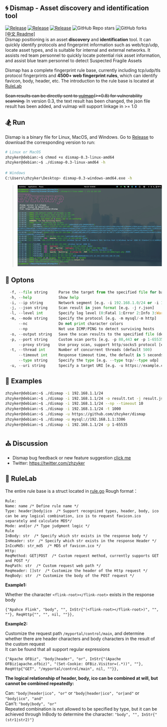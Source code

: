 ## 🌀 Dismap - Asset discovery and identification tool
<a href="https://github.com/zhzyker/dismap"><img alt="Release" src="https://img.shields.io/badge/golang-1.6+-9cf"></a>
<a href="https://github.com/zhzyker/dismap"><img alt="Release" src="https://img.shields.io/badge/dismap-0.2-ff69b4"></a>
<a href="https://github.com/zhzyker/dismap"><img alt="Release" src="https://img.shields.io/badge/LICENSE-GPL-important"></a>
![GitHub Repo stars](https://img.shields.io/github/stars/zhzyker/dismap?color=success)
![GitHub forks](https://img.shields.io/github/forks/zhzyker/dismap)  
[[中文 Readme]](https://github.com/zhzyker/dismap/blob/main/readme-zh.md)  
Dismap positioning is an asset **discovery** and **identification** tool. It can quickly identify protocols and fingerprint information such as web/tcp/udp, locate asset types, and is suitable for internal and external networks. It assists red team personnel to quickly locate potential risk asset information, and assist blue team personnel to detect Suspected Fragile Assets

Dismap has a complete fingerprint rule base, currently including tcp/udp/tls protocol fingerprints and **4500+ web fingerprint rules**, which can identify favicon, body, header, etc. The introduction to the rule base is located at [RuleLab](https://github.com/zhzyker/dismap#-rulelab)

~~Scan results can be directly sent to [vulmap](https://github.com/zhzyker/vulmap)(>=0.8) for vulnerability scanning.~~ In version 0.3, the text result has been changed, the json file result has been added, and vulmap will support linkage in >= 1.0

## 🏂 Run
Dismap is a binary file for Linux, MacOS, and Windows. Go to [Release](https://github.com/zhzyker/dismap/releases) to download the corresponding version to run:
```Bash
# Linux or MacOS
zhzyker@debian:~$ chmod +x dismap-0.3-linux-amd64
zhzyker@debian:~$ ./dismap-0.3-linux-amd64 -h

# Windows
C:\Users\zhzyker\Desktop> dismap-0.3-windows-amd64.exe -h
```  
>  ![dismap](https://github.com/zhzyker/zhzyker/blob/main/dismap-images/dismap-0.3.png)


## 🎡 Optons
```Python
  -f, --file string     Parse the target from the specified file for batch recognition
  -h, --help            Show help
  -i, --ip string       Network segment [e.g. -i 192.168.1.0/24 or -i 192.168.1.1-10]
  -j, --json string     Scan result in json format [e.g. -j r.json]
  -l, --level int       Specify log level (0:Fatal 1:Error 2:Info 3:Warning 4:Debug 5:Verbose) (default 3)
  -m, --mode string     Specify the protocol [e.g. -m mysql/-m http]
      --nc              Do not print character colors
      --np              Not use ICMP/PING to detect surviving hosts
  -o, --output string   Save the scan results to the specified file (default "output.txt")
  -p, --port string     Custom scan ports [e.g. -p 80,443 or -p 1-65535]
      --proxy string    Use proxy scan, support http/socks5 protocol [e.g. --proxy socks5://127.0.0.1:1080]
  -t, --thread int      Number of concurrent threads (default 500)
      --timeout int     Response timeout time, the default is 5 seconds (default 5)
      --type string     Specify the type [e.g. --type tcp/--type udp]
  -u, --uri string      Specify a target URI [e.g. -u https://example.com]
```

## 🎨 Examples
```Bash
zhzyker@debian:~$ ./dismap -i 192.168.1.1/24
zhzyker@debian:~$ ./dismap -i 192.168.1.1/24 -o result.txt -j result.json
zhzyker@debian:~$ ./dismap -i 192.168.1.1/24 --np --timeout 10
zhzyker@debian:~$ ./dismap -i 192.168.1.1/24 -t 1000
zhzyker@debian:~$ ./dismap -u https://github.com/zhzyker/dismap
zhzyker@debian:~$ ./dismap -u mysql://192.168.1.1:3306
zhzyker@debian:~$ ./dismap -i 192.168.1.1/24 -p 1-65535
```

## ⛪ Discussion
* Dismap bug feedback or new feature suggestion [click me](https://github.com/zhzyker/dismap/issues)
* Twitter: https://twitter.com/zhzyker

## 🌈 RuleLab
The entire rule base is a struct located in [rule.go](https://github.com/zhzyker/dismap/blob/main/configs/rule.go)
Rough format：
```Golang
Rule:
Name: name /* Define rule name */
Type: header|body|ico  /* Support recognized types, header, body, ico can be any logical combination, ico is to request favicon.ico separately and calculate MD5*/
Mode: and|or /* Type judgment logic */
Rule
InBody: str  /* Specify which str exists in the response body */
InHeader: str  /* Specify which str exists in the response Header */
InIcoMd5: str_md5  /* MD5 of favicon.ico */
Http:
ReqMethod: GET|POST  /* Custom request method, currently supports GET and POST */
ReqPath: str  /* Custom request web path */
ReqHeader: []str  /* Customize the header of the Http request */
ReqBody: str  /* Customize the body of the POST request */
```
**Example1:**

Whether the character `<flink-root></flink-root>` exists in the response body
```Golang
{"Apahce Flink", "body", "", InStr{"(<flink-root></flink-root>)", "", ""}, ReqHttp{"", "", nil, ""}},
```  

**Example2:**

Customize the request path `/myportal/control/main`, and determine whether there are header characters and body characters in the result of the custom request  
It can be found that all support regular expressions
```Golang
{"Apache OFBiz", "body|header", "or", InStr{"(Apache OFBiz|apache.ofbiz)", "(Set-Cookie: OFBiz.Visitor=(.*))", ""}, ReqHttp{"GET", "/myportal/control/main", nil, ""}},
```

**The logical relationship of header, body, ico can be combined at will, but cannot be combined repeatedly:**

Can: `"body|header|ico", "or"` or `"body|header|ico", "or|and"` or `"body|ico", "and"`   
Can't: `"body|body", "or"`  
Repeated combination is not allowed to be specified by type, but it can be achieved through InBody to determine the character: `"body", "", InStr{"(str1|str2)"}`  
